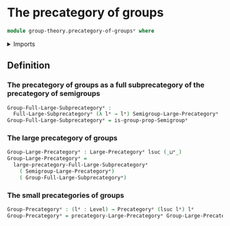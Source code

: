 # The precategory of groups

```agda
module group-theory.precategory-of-groupsᵉ where
```

<details><summary>Imports</summary>

```agda
open import category-theory.full-large-subprecategoriesᵉ
open import category-theory.large-precategoriesᵉ
open import category-theory.precategoriesᵉ

open import foundation.universe-levelsᵉ

open import group-theory.groupsᵉ
open import group-theory.precategory-of-semigroupsᵉ
```

</details>

## Definition

### The precategory of groups as a full subprecategory of the precategory of semigroups

```agda
Group-Full-Large-Subprecategoryᵉ :
  Full-Large-Subprecategoryᵉ (λ lᵉ → lᵉ) Semigroup-Large-Precategoryᵉ
Group-Full-Large-Subprecategoryᵉ = is-group-prop-Semigroupᵉ
```

### The large precategory of groups

```agda
Group-Large-Precategoryᵉ : Large-Precategoryᵉ lsuc (_⊔ᵉ_)
Group-Large-Precategoryᵉ =
  large-precategory-Full-Large-Subprecategoryᵉ
    ( Semigroup-Large-Precategoryᵉ)
    ( Group-Full-Large-Subprecategoryᵉ)
```

### The small precategories of groups

```agda
Group-Precategoryᵉ : (lᵉ : Level) → Precategoryᵉ (lsuc lᵉ) lᵉ
Group-Precategoryᵉ = precategory-Large-Precategoryᵉ Group-Large-Precategoryᵉ
```